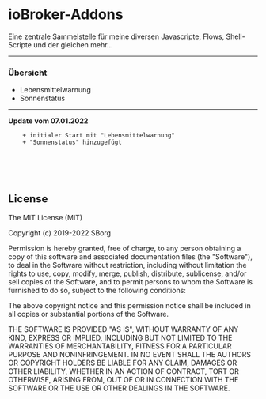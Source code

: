 <h1>ioBroker-Addons</h1>

Eine zentrale Sammelstelle für meine diversen Javascripte, Flows, Shell-Scripte und der gleichen mehr...

---

### Übersicht ###
- Lebensmittelwarnung
- Sonnenstatus

---	
    
**Update vom 07.01.2022**
```
    + initialer Start mit "Lebensmittelwarnung"
    + "Sonnenstatus" hinzugefügt
```

<br><br><br>
## License ##
The MIT License (MIT)

Copyright (c) 2019-2022 SBorg

Permission is hereby granted, free of charge, to any person obtaining a copy
of this software and associated documentation files (the "Software"), to deal
in the Software without restriction, including without limitation the rights
to use, copy, modify, merge, publish, distribute, sublicense, and/or sell
copies of the Software, and to permit persons to whom the Software is
furnished to do so, subject to the following conditions:

The above copyright notice and this permission notice shall be included in
all copies or substantial portions of the Software.

THE SOFTWARE IS PROVIDED "AS IS", WITHOUT WARRANTY OF ANY KIND, EXPRESS OR
IMPLIED, INCLUDING BUT NOT LIMITED TO THE WARRANTIES OF MERCHANTABILITY,
FITNESS FOR A PARTICULAR PURPOSE AND NONINFRINGEMENT. IN NO EVENT SHALL THE
AUTHORS OR COPYRIGHT HOLDERS BE LIABLE FOR ANY CLAIM, DAMAGES OR OTHER
LIABILITY, WHETHER IN AN ACTION OF CONTRACT, TORT OR OTHERWISE, ARISING FROM,
OUT OF OR IN CONNECTION WITH THE SOFTWARE OR THE USE OR OTHER DEALINGS IN
THE SOFTWARE.
